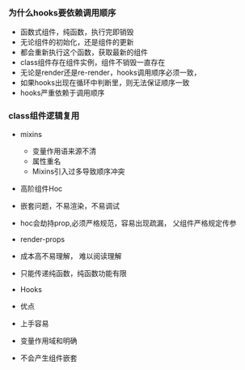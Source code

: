 ### 为什么hooks要依赖调用顺序

+ 函数式组件，纯函数，执行完即销毁
+ 无论组件的初始化，还是组件的更新
+ 都会重新执行这个函数，获取最新的组件
+ class组件存在组件实例，组件不销毁一直存在
+ 无论是render还是re-render，hooks调用顺序必须一致，
+ 如果hooks出现在循环中判断里，则无法保证顺序一致
+ hooks严重依赖于调用顺序

### class组件逻辑复用

+ mixins
  + 变量作用语来源不清
  + 属性重名
  + Mixins引入过多导致顺序冲突

+	高阶组件Hoc
  +	嵌套问题，不易渲染，不易调试
  +	hoc会劫持prop,必须严格规范，容易出现疏漏， 父组件严格规定传参
+	render-props
  +	成本高不易理解， 难以阅读理解
  +	只能传递纯函数，纯函数功能有限
+	Hooks
  +	优点
  +	上手容易
  +	变量作用域和明确
  +	不会产生组件嵌套

